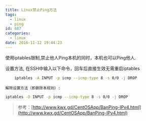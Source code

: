 ```yaml
---
title: Linux禁止Ping方法
tags:
  - linux
  - ping
id: 687
categories:
  - linux
date: 2016-11-12 19:44:23
---
```


使用iptables限制,禁止他人Ping本机的同时，本机也可以Ping他人.

设置方法, 在SSH中输入以下命令，回车后直接生效无需重启iptables



``` bash
    iptables -A INPUT -p icmp --icmp-type 8 -s 0/0 -j DROP
```

    解除设置方法（即删除本规则）:



 ``` bash
 iptables -D INPUT -p icmp --icmp-type 8 -s 0/0 -j DROP
 ```

> 参考：[http://www.kwx.gd/CentOSApp/BanPing-IPv4.html](http://www.kwx.gd/CentOSApp/BanPing-IPv4.html)